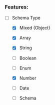 ### Features:
 - [ ] Schema Type
   - [x] Mixed (Object)
   - [x] Array
   - [x] String
   - [ ] Boolean
   - [ ] Enum
   - [x] Number
   - [ ] Date
   - [ ] Schema
   